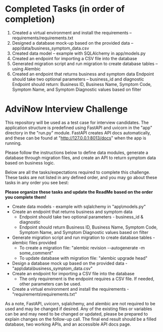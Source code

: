 # Completed Tasks (in order of completion)
1. Created a virtual environment and install the requirements – requirements/requirements.txt
2. Designed a database mock-up based on the provided data – app/data/business_symptom_data.csv
3. Created data model – example with SQLAlchemy in app/models.py
4. Created an endpoint for importing a CSV file into the database
5. Generated migration script and run migration to create database tables – using Alembic
6. Created an endpoint that returns business and symptom data
      Endpoint should take two optional parameters – business_id and diagnostic
      Endpoint should return: Business ID, Business Name, Symptom Code, Symptom Name, and Symptom Diagnostic values based on filter



# AdviNow Interview Challenge
This repository will be used as a test case for interview candidates. The application structure is predefined using FastAPI and uvicorn in the "app" directory in the "run.py" module. 
FastAPI creates API docs automatically, and these can be found at "http://127.0.0.1:8013/docs" when the app is running.

Please follow the instructions below to define data modules, generate a database through migration files, and create an API to return symptom data based on business logic.

Below are all the tasks/expectations required to complete this challenge. These tasks are not listed in any defined order, and you may go about these tasks in any order you see best:

**Please organize these tasks and update the ReadMe based on the order you complete them!**

- Create data models - example with sqlalchemy in "app\models.py"
- Create an endpoint that returns business and symptom data
  - Endpoint should take two optional parameters - business_id & diagnostic
  - Endpoint should return Business ID, Business Name, Symptom Code, Symptom Name, and Symptom Diagnostic values based on filter
- Generate migration script and run migration to create database tables - alembic files provided
  - To create a migration file: "alembic revision --autogenerate -m some_comment"
  - To update database with migration file: "alembic upgrade head"
- Design a database mock up based on the provided data - "app\data\business_symptom_data.csv"
- Create an endpoint for importing a CSV file into the database
  - The only requirement is the endpoint requires a CSV file. If needed, other parameters can be used.
- Create a virtual environment and install the requirements - "requirements\requirements.txt"

As a note, FastAPI, uvicorn, sqlalchemy, and alembic are not required to be used and may be changed if desired. 
Any of the existing files or variables can be and may need to be changed or updated, please be prepared to explain changes on the follow-up call.
The final end result should be a filled database, two working APIs, and an accessible API docs page.
